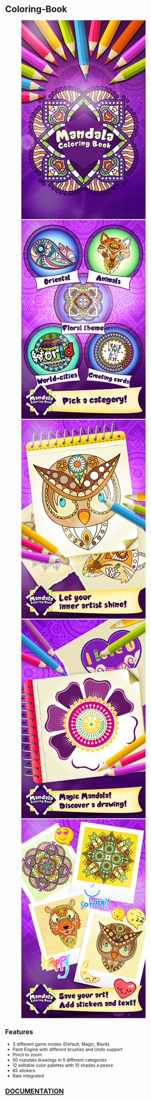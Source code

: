 # Coloring-Book

<p align="center">
  <img width="400" src="1.png">
  <img width="400" src="2.png">
  <img width="400" src="3.png">
  <img width="400" src="4.png">
  <img width="400" src="5.png">
</p>


## Features
  * 3 different game modes (Default, Magic, Blank)
  * Paint Engine with different brushes and Undo support
  * Pinch to zoom
  * 50 mandala drawings in 5 different categories
  * 12 editable color palettes with 10 shades a peace
  * 65 stickers
  * Rate integrated


## [DOCUMENTATION](https://github.com/spatel210/Coloring-Book/blob/main/ColoringBook.pdf)
